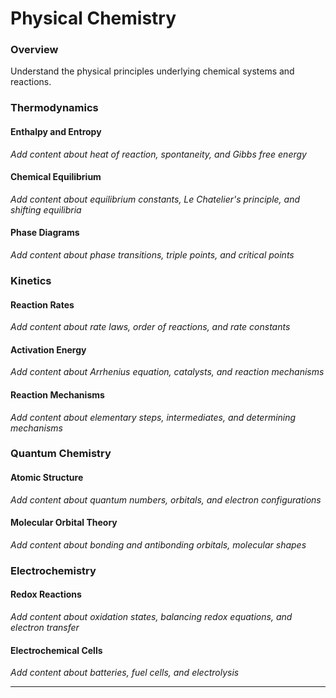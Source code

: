 # Physical Chemistry

### Overview

Understand the physical principles underlying chemical systems and reactions.

### Thermodynamics

#### Enthalpy and Entropy
*Add content about heat of reaction, spontaneity, and Gibbs free energy*

#### Chemical Equilibrium
*Add content about equilibrium constants, Le Chatelier's principle, and shifting equilibria*

#### Phase Diagrams
*Add content about phase transitions, triple points, and critical points*

### Kinetics

#### Reaction Rates
*Add content about rate laws, order of reactions, and rate constants*

#### Activation Energy
*Add content about Arrhenius equation, catalysts, and reaction mechanisms*

#### Reaction Mechanisms
*Add content about elementary steps, intermediates, and determining mechanisms*

### Quantum Chemistry

#### Atomic Structure
*Add content about quantum numbers, orbitals, and electron configurations*

#### Molecular Orbital Theory
*Add content about bonding and antibonding orbitals, molecular shapes*

### Electrochemistry

#### Redox Reactions
*Add content about oxidation states, balancing redox equations, and electron transfer*

#### Electrochemical Cells
*Add content about batteries, fuel cells, and electrolysis*

---
